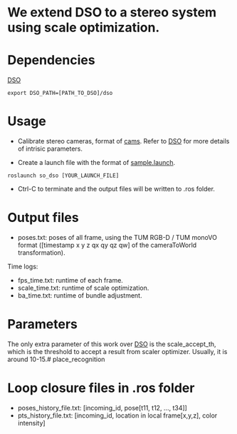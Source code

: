 # We extend DSO to a stereo system using scale optimization.

# Dependencies
[DSO](https://github.com/JakobEngel/dso)
```
export DSO_PATH=[PATH_TO_DSO]/dso
```

# Usage
- Calibrate stereo cameras, format of [cams](https://github.com/jiawei-mo/scale_optimization/blob/master/cams). Refer to [DSO](https://github.com/JakobEngel/dso) for more details of intrisic parameters.

- Create a launch file with the format of [sample.launch](https://github.com/jiawei-mo/scale_optimization/blob/master/launch/sample.launch).

```
roslaunch so_dso [YOUR_LAUNCH_FILE]
```

- Ctrl-C to terminate and the output files will be written to .ros folder.

# Output files
- poses.txt: poses of all frame, using the TUM RGB-D / TUM monoVO format ([timestamp x y z qx qy qz qw] of the cameraToWorld transformation).

Time logs:
- fps_time.txt: runtime of each frame.
- scale_time.txt: runtime of scale optimization.
- ba_time.txt: runtime of bundle adjustment.

# Parameters
The only extra parameter of this work over [DSO](https://github.com/JakobEngel/dso) is the scale_accept_th, which is the threshold to accept a result from scaler optimizer. Usually, it is around 10-15.# place_recognition

# Loop closure files in .ros folder
- poses_history_file.txt: [incoming_id, pose[t11, t12, ..., t34]]
- pts_history_file.txt: [incoming_id, location in local frame[x,y,z], color intensity]
